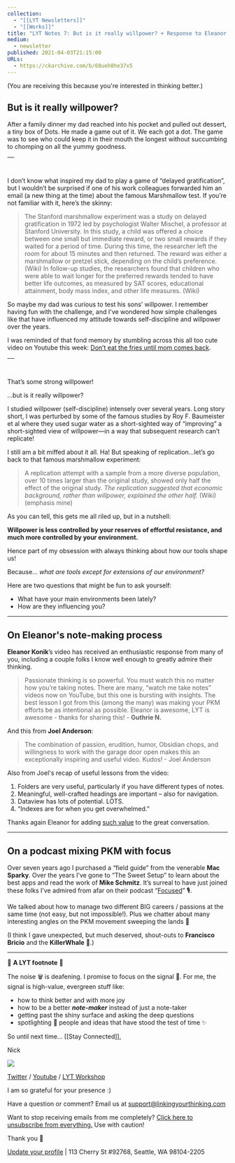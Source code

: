 ```yaml
---
collection:
  - "[[LYT Newsletters]]"
  - "[[Works]]"
title: "LYT Notes 7: But is it really willpower? + Response to Eleanor's live note-making + a podcast"
medium:
  - newsletter
published: 2021-04-03T21:15:00
URLs:
  - https://ckarchive.com/b/68ueh8he37x5
---
```


(You are receiving this because you're interested in thinking better.)​

## But is it really willpower?

After a family dinner my dad reached into his pocket and pulled out dessert, a tiny box of Dots. He made a game out of it. We each got a dot. The game was to see who could keep it in their mouth the longest without succumbing to chomping on all the yummy goodness.

| ​ |
| --- |

I don’t know what inspired my dad to play a game of “delayed gratification”, but I wouldn’t be surprised if one of his work colleagues forwarded him an email (a new thing at the time) about the famous Marshmallow test. If you’re not familiar with it, here’s the skinny:

> The Stanford marshmallow experiment was a study on delayed gratification in 1972 led by psychologist Walter Mischel, a professor at Stanford University. In this study, a child was offered a choice between one small but immediate reward, or two small rewards if they waited for a period of time. During this time, the researcher left the room for about 15 minutes and then returned. The reward was either a marshmallow or pretzel stick, depending on the child’s preference. (Wiki)
> In follow-up studies, the researchers found that children who were able to wait longer for the preferred rewards tended to have better life outcomes, as measured by SAT scores, educational attainment, body mass index, and other life measures. (Wiki)

So maybe my dad was curious to test his sons’ willpower. I remember having fun with the challenge, and I've wondered how simple challenges like that have influenced my attitude towards self-discipline and willpower over the years.

I was reminded of that fond memory by stumbling across this all too cute video on Youtube this week: [Don’t eat the fries until mom comes back](https://www.youtube.com/watch?v=lkvscCU8N5A).

| ​ |
| --- |

That’s some strong willpower!

…but is it really willpower?

I studied willpower (self-discipline) intensely over several years. Long story short, I was perturbed by some of the famous studies by Roy F. Baumeister et al where they used sugar water as a short-sighted way of “improving” a short-sighted view of willpower—in a way that subsequent research can’t replicate!

I still am a bit miffed about it all. Ha! But speaking of replication…let’s go back to that famous marshmallow experiment:

> A replication attempt with a sample from a more diverse population, over 10 times larger than the original study, showed only half the effect of the original study. *The replication suggested that economic background, rather than willpower, explained the other half.* (Wiki) (emphasis mine)

As you can tell, this gets me all riled up, but in a nutshell:

**Willpower is less controlled by your reserves of effortful resistance, and much more controlled by your environment.**

Hence part of my obsession with always thinking about how our tools shape us!

Because… *what are tools except for extensions of our environment?*

Here are two questions that might be fun to ask yourself:

* What have your main environments been lately?
* How are they influencing you?

---

## On Eleanor's note-making process

**Eleanor Konik**’s video has received an enthusiastic response from many of you, including a couple folks I know well enough to greatly admire their thinking.

> Passionate thinking is so powerful. You must watch this no matter how you’re taking notes. There are many, “watch me take notes” videos now on YouTube, but this one is bursting with insights. The best lesson I got from this (among the many) was making your PKM efforts be as intentional as possible. Eleanor is awesome, LYT is awesome - thanks for sharing this! - **Guthrie N.**

And this from **Joel Anderson**:

> The combination of passion, erudition, humor, Obsidian chops, and willingness to work with the garage door open makes this an exceptionally inspiring and useful video. Kudos! - Joel Anderson

Also from Joel's recap of useful lessons from the video:

1. Folders are very useful, particularly if you have different types of notes.
2. Meaningful, well-crafted headings are important – also for navigation.
3. Dataview has lots of potential. LOTS.
4. “Indexes are for when you get overwhelmed.”

Thanks again Eleanor for adding [such value](https://www.youtube.com/watch?v=nO5N_x2so0g) to the great conversation.

---

## On a podcast mixing PKM with focus

Over seven years ago I purchased a “field guide” from the venerable **Mac Sparky**. Over the years I’ve gone to “The Sweet Setup” to learn about the best apps and read the work of **Mike Schmitz**. It’s surreal to have just joined these folks I’ve admired from afar on their podcast “[Focused](https://app.convertkit.com/campaigns/5962757/steps/relay.fm/focused/122)” 🎙.

We talked about how to manage two different BIG careers / passions at the same time (not easy, but not impossible!). Plus we chatter about many interesting angles on the PKM movement sweeping the lands 💨

(I think I gave unexpected, but much deserved, shout-outs to **Francisco Bricio** and the **KillerWhale** 🐋.)

---

👣 **A LYT footnote** 🎵

The noise 🗑 is deafening. I promise to focus on the signal 🌿. For me, the signal is high-value, evergreen stuff like:

* how to think better and with more joy
* how to be a better ***note-maker*** instead of just a note-taker
* getting past the shiny surface and asking the deep questions
* spotlighting 🔦 people and ideas that have stood the test of time ✨

So until next time… [[Stay Connected]],

Nick

![](https://embed.filekitcdn.com/e/dv87Nny89souiCFyZqnEgh/t5xLoqQjMXTWs4akdeAMSG/email)

[Twitter](https://twitter.com/NickMilo) / [Youtube](https://www.youtube.com/channel/UC85D7ERwhke7wVqskV_DZUA) / [LYT Workshop](https://www.linkingyourthinking.com/)

I am so grateful for your presence :)

Have a question or comment? Email us at
[support@linkingyourthinking.com](mailto:support@linkingyourthinking.com)

Want to stop receiving emails from me completely? [Click here to unsubscribe from everything.](https://preview.convertkit-mail2.com/unsubscribe) Use with caution!

Thank you 🙏

[Update your profile](https://preview.convertkit-mail2.com/preferences) | 113 Cherry St #92768, Seattle, WA 98104-2205

